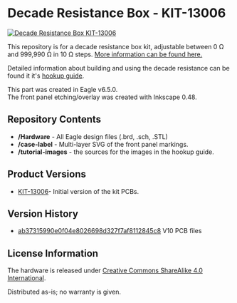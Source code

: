 Decade Resistance Box - KIT-13006
========================================

[![Decade Resistance Box](https://cdn.sparkfun.com/assets/parts/9/9/6/0/13006-04.jpg) 
KIT-13006](https://www.sparkfun.com/products/13006)

This repository is for a decade resistance box kit, adjustable between 0 &ohm; and 999,990 &ohm; in 10 &ohm; steps.  [More information can be found here.](https://www.sparkfun.com/products/13006)

Detailed information about building and using the decade resistance can be found it it's [hookup guide](https://learn.sparkfun.com/tutorials/decade-resistance-box-hookup-guide). 

This part was created in Eagle v6.5.0.  
The front panel etching/overlay was created with Inkscape 0.48.


Repository Contents
-------------------

* **/Hardware** - All Eagle design files (.brd, .sch, .STL)
* **/case-label** - Multi-layer SVG of the front panel markings. 
* **/tutorial-images** - the sources for the images in the hookup guide. 

Product Versions
----------------
* [KIT-13006](https://www.sparkfun.com/products/13006)- Initial version of the kit PCBs.

Version History
---------------
* [ab37315990e0f04e8026698d327f7af8112845c8](https://github.com/sparkfun/Decade_Resistance_Box/commit/ab37315990e0f04e8026698d327f7af8112845c8) V10 PCB files 

License Information
-------------------
The hardware is released under [Creative Commons ShareAlike 4.0 International](https://creativecommons.org/licenses/by-sa/4.0/).

Distributed as-is; no warranty is given.
